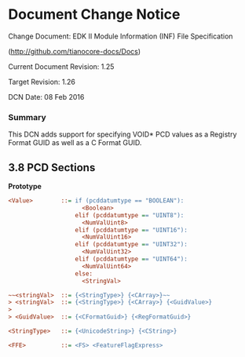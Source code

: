 # Document Change Notice

Change Document: EDK II Module Information (INF) File Specification

(http://github.com/tianocore-docs/Docs)

Current Document Revision: 1.25

Target Revision: 1.26

DCN Date: 08 Feb 2016

### Summary

This DCN adds support for specifying VOID* PCD values as a Registry Format GUID as well as a C Format GUID.

## 3.8 PCD Sections

**Prototype**

```ini
<Value>        ::= if (pcddatumtype == "BOOLEAN"):
                     <Boolean>
                   elif (pcddatumtype == "UINT8"):
                     <NumValUint8>
                   elif (pcddatumtype == "UINT16"):
                     <NumValUint16>
                   elif (pcddatumtype == "UINT32"):
                     <NumValUint32>
                   elif (pcddatumtype == "UINT64"):
                     <NumValUint64>
                   else:
                     <StringVal>

~~<stringVal>  ::= {<StringType>} {<CArray>}~~
> <stringVal>  ::= {<StringType>} {<CArray>} {<GuidValue>}
> 
> <GuidValue>  ::= {<CFormatGuid>} {<RegFormatGuid>}

<StringType>   ::= {<UnicodeString>} {<CString>}

<FFE>          ::= <FS> <FeatureFlagExpress>
```
